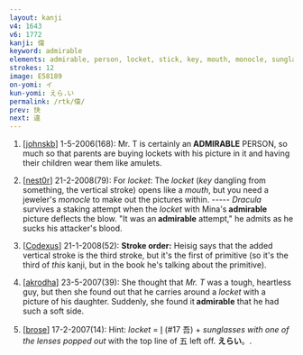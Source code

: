 ```yaml
---
layout: kanji
v4: 1643
v6: 1772
kanji: 偉
keyword: admirable
elements: admirable, person, locket, stick, key, mouth, monocle, sunglasses with one lens missing
strokes: 12
image: E58189
on-yomi: イ
kun-yomi: えら.い
permalink: /rtk/偉/
prev: 快
next: 違
---
```


1) [<a href="http://kanji.koohii.com/profile/johnskb">johnskb</a>] 1-5-2006(168): Mr. T is certainly an<strong> ADMIRABLE</strong> PERSON, so much so that parents are buying lockets with his picture in it and having their children wear them like amulets.

2) [<a href="http://kanji.koohii.com/profile/nest0r">nest0r</a>] 21-2-2008(79): For <em>locket</em>: The <em>locket</em> (<em>key</em> dangling from something, the vertical stroke) opens like a <em>mouth</em>, but you need a jeweler&#039;s <em>monocle</em> to make out the pictures within. ----- <em>Dracula</em> survives a staking attempt when the <em>locket</em> with Mina&#039;s<strong> admirable</strong> picture deflects the blow. &quot;It was an<strong> admirable</strong> attempt,&quot; he admits as he sucks his attacker&#039;s blood.

3) [<a href="http://kanji.koohii.com/profile/Codexus">Codexus</a>] 21-1-2008(52): <strong>Stroke order:</strong> Heisig says that the added vertical stroke is the third stroke, but it&#039;s the first of primitive (so it&#039;s the third of <em>this</em> kanji, but in the book he&#039;s talking about the primitive).

4) [<a href="http://kanji.koohii.com/profile/akrodha">akrodha</a>] 23-5-2007(39): She thought that <em>Mr. T</em> was a tough, heartless guy, but then she found out that he carries around a <em>locket</em> with a picture of his daughter. Suddenly, she found it<strong> admirable</strong> that he had such a soft side.

5) [<a href="http://kanji.koohii.com/profile/brose">brose</a>] 17-2-2007(14): Hint: <em>locket</em> = <a href="../v4/17.html">I</a> (#17 吾) + <em>sunglasses with one of the lenses popped out</em> with the top line of 五 left off. <strong>えらい</strong>。.

